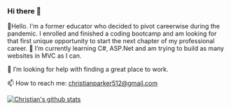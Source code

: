### Hi there 👋


🔭Hello. I'm a former educator who decided to pivot careerwise during the pandemic. I enrolled and finished a coding bootcamp and am looking for that first unique opportunity to start the next chapter of my professional career.
🌱 I’m currently learning C#, ASP.Net and am trying to build as many websites in MVC as I can.<br>


🤔 I’m looking for help with finding a great place to work.<br>

📫 How to reach me: christianparker512@gmail.com<br>

[![Christian's github stats](https://github-readme-stats.vercel.app/api?username=christianparker512)](https://github.com/anuraghazra/github-readme-stats)

